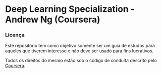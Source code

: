 # Deep Learning Specialization - Andrew Ng (Coursera)

### **Licença**

Este repositório tem como objetivo somente ser um guia de estudos para aqueles que tiverem interesse e não deve ser usado para fins lucrativos.

Todos os direitos do mesmo estão sob o código de condulta descrito pelo [Coursera](https://www.coursera.org/).
